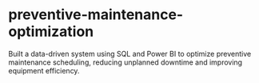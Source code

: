# preventive-maintenance-optimization
Built a data-driven system using SQL and Power BI to optimize preventive maintenance scheduling, reducing unplanned downtime and improving equipment efficiency.
